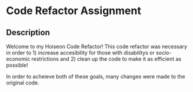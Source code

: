 # Code Refactor Assignment 

## Description
Welcome to my Hoiseon Code Refactor! This code refactor was necessary in order to 1) increase accesibility for those with disabilitys or socio-economic restrictions and 2) clean up the code to make it as efficient as possible! 

In order to acheieve both of these goals, many changes were made to the original code. 

